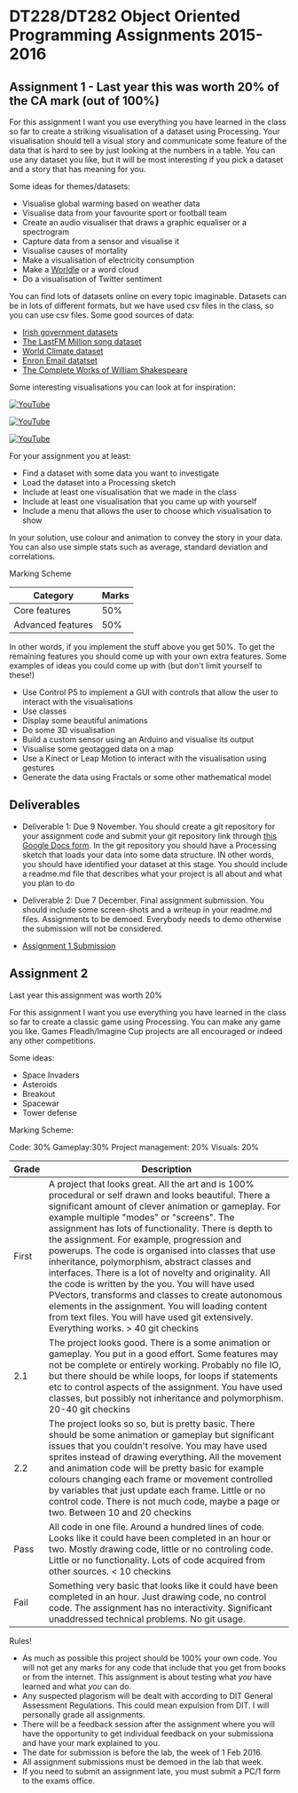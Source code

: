 # DT228/DT282 Object Oriented Programming Assignments 2015-2016

## Assignment 1 - Last year this was worth 20% of the CA mark (out of 100%)

For this assignment I want you use everything you have learned in the class so far to create a striking visualisation of a dataset using Processing. Your visualisation should tell a visual story and communicate some feature of the data that is hard to see by just looking at the numbers in a table. You can use any dataset you like, but it will be most interesting if you pick a dataset and a story that has meaning for you. 

Some ideas for themes/datasets:

- Visualise global warming based on weather data
- Visualise data from your favourite sport or football team 
- Create an audio visualiser that draws a graphic equaliser or a spectrogram
- Capture data from a sensor and visualise it
- Visualise causes of mortality
- Make a visualisation of electricity consumption
- Make a [Worldle](http://www.wordle.net/) or a word cloud
- Do a visualisation of Twitter sentiment

You can find lots of datasets online on every topic imaginable. Datasets can be in lots of different formats, but we have used csv files in the class, so you can use csv files. Some good sources of data:

- [Irish government datasets](https://data.gov.ie/)
- [The LastFM Million song dataset](http://labrosa.ee.columbia.edu/millionsong/lastfm)
- [World Climate dataset](https://www.ncdc.noaa.gov/cdo-web/datasets)
- [Enron Email datatset](http://www.cs.cmu.edu/~enron/)
- [The Complete Works of William Shakespeare](http://www.gutenberg.org/files/100/old/shaks12.txt)

Some interesting visualisations you can look at for inspiration:


[![YouTube](http://img.youtube.com/vi/5Zg-C8AAIGg/0.jpg)](https://www.youtube.com/watch?v=5Zg-C8AAIGg)

[![YouTube](http://img.youtube.com/vi/-xS7QJhVbcM/0.jpg)](https://www.youtube.com/watch?v=-xS7QJhVbcM)

[![YouTube](http://img.youtube.com/vi/SUOJzYtdTKI/0.jpg)](https://www.youtube.com/watch?v=SUOJzYtdTKI)

For your assignment you at least:

- Find a dataset with some data you want to investigate
- Load the dataset into a Processing sketch
- Include at least one visualisation that we made in the class
- Include at least one visualisation that you came up with yourself
- Include a menu that allows the user to choose which visualisation to show

In your solution, use colour and animation to convey the story in your data. You can also use simple stats such as average, standard deviation and correlations.

Marking Scheme

| Category | Marks |
|----------|-------|
| Core features| 50% |
| Advanced features | 50% |

In other words, if you implement the stuff above you get 50%. To get the remaining features you should come up with your own extra features. Some examples of ideas you could come up with (but don't limit yourself to these!)

- Use Control P5 to implement a GUI with controls that allow the user to interact with the visualisations
- Use classes
- Display some beautiful animations
- Do some 3D visualisation
- Build a custom sensor using an Arduino and visualise its output
- Visualise some geotagged data on a map
- Use a Kinect or Leap Motion to interact with the visualisation using gestures
- Generate the data using Fractals or some other mathematical model

## Deliverables
- Deliverable 1: Due 9 November. You should create a git repository for your assignment code and submit your git repository link through [this Google Docs form](https://docs.google.com/forms/d/1CJxmXCLEsPuEbwZy0PrvmQR6lQqqJUmcVw_koxBL-50/viewform). In the git repository you should have a Processing sketch that loads your data into some data structure. IN other words, you should have identified your dataset at this stage. You should include a readme.md file that describes what your project is all about and what you plan to do
- Deliverable 2: Due 7 December. Final assignment submission. You should include some screen-shots and a writeup in your readme.md files. Assignments to be demoed. Everybody needs to demo otherwise the submission will not be considered.

- [Assignment 1 Submission](https://docs.google.com/forms/d/1hAXUczgwlgU9hrjbXBWwVPl8gcLX7h4KXFikYtNfaZk/viewform)

## Assignment 2

Last year this assignment was worth 20%

For this assignment I want you use everything you have learned in the class so far to create a classic game using Processing. You can make any game you like. Games Fleadh/Imagine Cup projects are all encouraged or indeed any other competitions.    

Some ideas:
- Space Invaders
- Asteroids
- Breakout
- Spacewar
- Tower defense

Marking Scheme:

Code: 30% Gameplay:30% Project management: 20% Visuals: 20%

| Grade | Description |
| ------|-------------|
| First | A project that looks great. All the art and is 100% procedural or self drawn and looks beautiful. There a significant amount of clever animation or gameplay. For example multiple "modes" or "screens". The assignment has lots of functionality. There is depth to the assignment. For example, progression and powerups. The code is organised into classes that use inheritance, polymorphism, abstract classes and interfaces. There is a lot of novelty and originality. All the code is written by the you. You will have used PVectors, transforms and classes to create autonomous elements in the assignment. You will loading content from text files. You will have used git extensively. Everything works. > 40 git checkins|
| 2.1 | The project looks good. There is a some animation or gameplay. You put in a good effort. Some features may not be complete or entirely working. Probably no file IO, but there should be while loops, for loops if statements etc to control aspects of the assignment. You have used classes, but possibly not inheritance and polymorphism. 20-40 git checkins |
| 2.2 | The project looks so so, but is pretty basic. There should be some animation or gameplay but significant issues that you couldn't resolve. You may have used sprites instead of drawing everything. All the movement and animation code will be pretty basic for example colours changing each frame or movement controlled by variables that just update each frame. Little or no control code. There is not much code, maybe a page or two. Between 10 and 20 checkins |
| Pass | All code in one file. Around a hundred lines of code. Looks like it could have been completed in an hour or two. Mostly drawing code, little or no controling code. Little or no functionality. Lots of code acquired from other sources. < 10 checkins |
| Fail | Something very basic that looks like it could have been completed in an hour. Just drawing code, no control code. The assignment has no interactivity. Significant unaddressed technical problems. No git usage.  |

Rules!

- As much as possible this project should be 100% your own code. You will not get any marks for any code that include that you get from books or from the internet. This assignment is about testing what *you* have learned and what *you* can do.
- Any suspected plagorism will be dealt with according to DIT General Assessment Regulations. This could mean expulsion from DIT. I will personally grade all assignments.
- There will be a feedback session after the assignment where you will have the opportunity to get individual feedback on your submissiona and have your mark explained to you.
- The date for submission is before the lab, the week of 1 Feb 2016. 
- All assignment submissions must be demoed in the lab that week.
- If you need to submit an assignment late, you must submit a PC/1 form to the exams office.